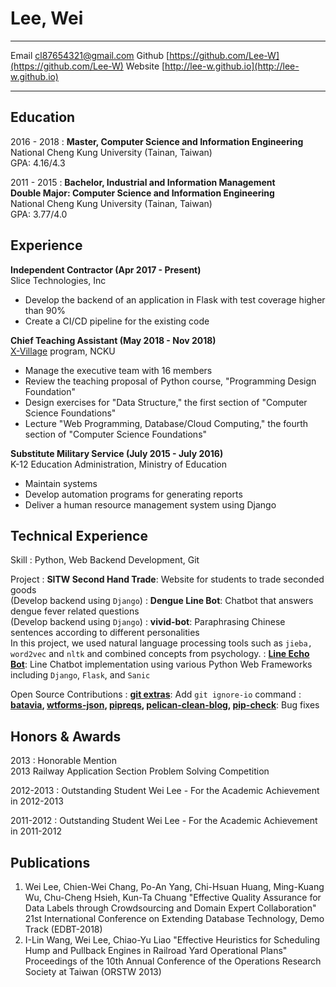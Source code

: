 Lee, Wei
=======

-------------------     ----------------------------
Email                   cl87654321@gmail.com
Github                             [https://github.com/Lee-W](https://github.com/Lee-W)
Website                 [http://lee-w.github.io](http://lee-w.github.io)
-------------------     ----------------------------

Education
---------

2016 - 2018
:   **Master, Computer Science and Information Engineering**  
    National Cheng Kung University (Tainan, Taiwan)  
    GPA: 4.16/4.3

2011 - 2015
:   **Bachelor, Industrial and Information Management**  
    **Double Major: Computer Science and Information Engineering**  
    National Cheng Kung University (Tainan, Taiwan)  
    GPA: 3.77/4.0

Experience
----------

**Independent Contractor (Apr 2017 - Present)**  
Slice Technologies, Inc

* Develop the backend of an application in Flask with test coverage higher than 90%
* Create a CI/CD pipeline for the existing code


**Chief Teaching Assistant (May 2018 - Nov 2018)**  
[X-Village](https://www.facebook.com/X-Village-423736361424301/?ref=br_rs) program, NCKU

* Manage the executive team with 16 members
* Review the teaching proposal of Python course, "Programming Design Foundation"
* Design exercises for "Data Structure," the first section of "Computer Science Foundations"
* Lecture "Web Programming, Database/Cloud Computing," the fourth section of "Computer Science Foundations"

**Substitute Military Service (July 2015 - July 2016)**  
K-12 Education Administration, Ministry of Education

* Maintain systems
* Develop automation programs for generating reports
* Deliver a human resource management system using Django

Technical Experience
--------------------
Skill
:   Python, Web Backend Development, Git

Project
:   **SITW Second Hand Trade**: Website for students to trade seconded goods  
    (Develop backend using `Django`)
:   **Dengue Line Bot**: Chatbot that answers dengue fever related questions  
    (Develop backend using `Django`)
:   **vivid-bot**: Paraphrasing Chinese sentences according to different personalities  
    In this project, we used natural language processing tools such as `jieba,` `word2vec` and `nltk` and combined concepts from psychology.
:   **[Line Echo Bot](https://github.com/Lee-W/line_echobot)**: Line Chatbot implementation using various Python Web Frameworks including `Django`,  `Flask`, and `Sanic`

Open Source Contributions
:   **[git extras](https://github.com/tj/git-extras)**: Add `git ignore-io` command
:   **[batavia](https://github.com/pybee/batavia), [wtforms-json](https://github.com/kvesteri/wtforms-json), [pipreqs](https://github.com/bndr/pipreqs), [pelican-clean-blog](https://github.com/gilsondev/pelican-clean-blog), [pip-check](https://github.com/bartTC/pip-check)**: Bug fixes

Honors & Awards
---------------
2013
:    Honorable Mention  
    2013 Railway Application Section Problem Solving Competition

2012-2013
:    Outstanding Student Wei Lee - For the Academic Achievement in 2012-2013

2011-2012
:    Outstanding Student Wei Lee - For the Academic Achievement in 2011-2012

Publications
---------------
1. Wei Lee, Chien-Wei Chang, Po-An Yang, Chi-Hsuan Huang, Ming-Kuang Wu, Chu-Cheng Hsieh, Kun-Ta Chuang "Effective Quality Assurance for Data Labels through Crowdsourcing and Domain Expert Collaboration" 21st International Conference on Extending Database Technology, Demo Track (EDBT-2018)
2. I-Lin Wang, Wei Lee,  Chiao-Yu Liao "Effective Heuristics for Scheduling Hump and Pullback Engines in Railroad Yard Operational Plans" Proceedings of the 10th Annual Conference of the Operations Research Society at Taiwan (ORSTW 2013)

